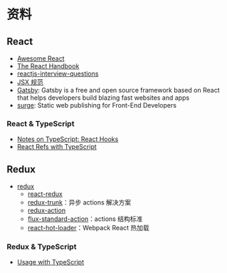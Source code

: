 # 资料

## React

- [Awesome React](https://github.com/enaqx/awesome-react)
- [The React Handbook](https://medium.freecodecamp.org/the-react-handbook-b71c27b0a795)
- [reactjs-interview-questions](https://github.com/sudheerj/reactjs-interview-questions#what-is-react)
- [JSX 规范](https://facebook.github.io/jsx/)
- [Gatsby](https://www.gatsbyjs.org/): Gatsby is a free and open source framework based on React that helps developers build blazing fast websites and apps
- [surge](https://surge.sh/): Static web publishing
for Front-End Developers

### React & TypeScript

- [Notes on TypeScript: React Hooks](https://dev.to/busypeoples/notes-on-typescript-react-hooks-28j2)
- [React Refs with TypeScript](https://medium.com/@martin_hotell/react-refs-with-typescript-a32d56c4d315)

## Redux

- [redux](https://redux.js.org/introduction/getting-started)
  - [react-redux](https://react-redux.js.org/)
  - [redux-trunk](https://github.com/reduxjs/redux-thunk)：异步 actions 解决方案
  - [redux-action](https://github.com/redux-utilities/redux-actions)
  - [flux-standard-action](https://github.com/redux-utilities/flux-standard-action)：actions 结构标准
  - [react-hot-loader](https://github.com/gaearon/react-hot-loader)：Webpack React 热加载

### Redux & TypeScript

- [Usage with TypeScript](https://redux.js.org/recipes/usage-with-typescript)
